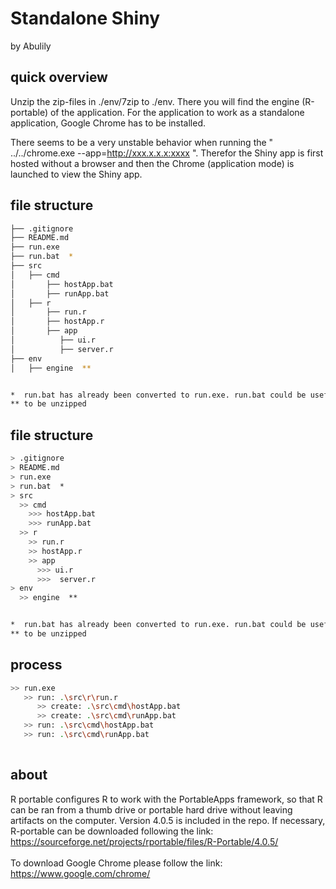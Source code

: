 # Standalone Shiny
by Abulily

## quick overview
Unzip the zip-files in ./env/7zip to ./env. There you will find the engine (R-portable) of the application. For the application to work as a standalone application, Google Chrome has to be installed.

There seems to be a very unstable behavior when running the " ../../chrome.exe --app=http://xxx.x.x.x:xxxx ". Therefor the Shiny app is first hosted without a browser and then the Chrome (application mode) is launched to view the Shiny app.


## file structure
```bash
├── .gitignore
├── README.md
├── run.exe
├── run.bat  *
├── src
│   ├── cmd
│       ├── hostApp.bat
│       ├── runApp.bat
│   ├── r
│       ├── run.r
│       ├── hostApp.r
│       ├── app
│          ├── ui.r
│          ├── server.r
├── env
│   ├── engine  **


*  run.bat has already been converted to run.exe. run.bat could be usefull for debugging.
** to be unzipped

```

## file structure
```bash
> .gitignore
> README.md
> run.exe
> run.bat  *
> src
  >> cmd
    >>> hostApp.bat
    >>> runApp.bat
  >> r
    >> run.r
    >> hostApp.r
    >> app
      >>> ui.r
      >>>  server.r
> env
  >> engine  **


*  run.bat has already been converted to run.exe. run.bat could be usefull for debugging.
** to be unzipped

```


## process
```bash
>> run.exe
   >> run: .\src\r\run.r
      >> create: .\src\cmd\hostApp.bat
      >> create: .\src\cmd\runApp.bat
   >> run: .\src\cmd\hostApp.bat
   >> run: .\src\cmd\runApp.bat
  
```

## about

R portable configures R to work with the PortableApps framework, so that R can be ran from a thumb drive or portable hard drive without leaving artifacts on the computer. Version 4.0.5 is included in the repo. If necessary, R-portable can be downloaded following the link:  
https://sourceforge.net/projects/rportable/files/R-Portable/4.0.5/
\
\
To download Google Chrome please follow the link:  
https://www.google.com/chrome/

